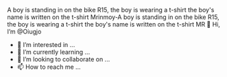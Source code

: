 A boy is standing in on the bike R15, the boy is wearing a t-shirt the boy's name is written on the t-shirt Mrinmoy-A boy is standing in on the bike R15, the boy is wearing a t-shirt the boy's name is written on the t-shirt MR 👋 Hi, I’m @Oiugjo
- 👀 I’m interested in ...
- 🌱 I’m currently learning ...
- 💞️ I’m looking to collaborate on ...
- 📫 How to reach me ...

<!---
Oiugjo/Oiugjo is a ✨ special ✨ repository because its `README.md` (this file) appears on your GitHub profile.
You can click the Preview link to take a look at your changes.
--->

